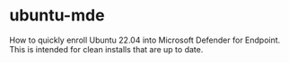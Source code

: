 # ubuntu-mde

How to quickly enroll Ubuntu 22.04 into Microsoft Defender for Endpoint.  This is intended for clean installs that are up to date.
